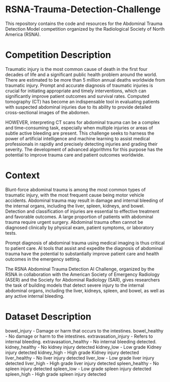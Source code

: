 # RSNA-Trauma-Detection-Challenge
This repository contains the code and resources for the Abdominal Trauma Detection Model competition organized by the Radiological Society of North America (RSNA).

# Competition Description
Traumatic injury is the most common cause of death in the first four decades of life and a significant public health problem around the world. There are estimated to be more than 5 million annual deaths worldwide from traumatic injury. Prompt and accurate diagnosis of traumatic injuries is crucial for initiating appropriate and timely interventions, which can significantly improve patient outcomes and survival rates. Computed tomography (CT) has become an indispensable tool in evaluating patients with suspected abdominal injuries due to its ability to provide detailed cross-sectional images of the abdomen.

HOWEVER, interpreting CT scans for abdominal trauma can be a complex and time-consuming task, especially when multiple injuries or areas of subtle active bleeding are present. This challenge seeks to harness the power of artificial intelligence and machine learning to assist medical professionals in rapidly and precisely detecting injuries and grading their severity. The development of advanced algorithms for this purpose has the potential to improve trauma care and patient outcomes worldwide.

# Context
Blunt-force abdominal trauma is among the most common types of traumatic injury, with the most frequent cause being motor vehicle accidents. Abdominal trauma may result in damage and internal bleeding of the internal organs, including the liver, spleen, kidneys, and bowel. Detection and classification of injuries are essential to effective treatment and favorable outcomes. A large proportion of patients with abdominal trauma require urgent surgery. Abdominal trauma often cannot be diagnosed clinically by physical exam, patient symptoms, or laboratory tests.

Prompt diagnosis of abdominal trauma using medical imaging is thus critical to patient care. AI tools that assist and expedite the diagnosis of abdominal trauma have the potential to substantially improve patient care and health outcomes in the emergency setting.

The RSNA Abdominal Trauma Detection AI Challenge, organized by the RSNA in collaboration with the American Society of Emergency Radiology (ASER) and the Society for Abdominal Radiology (SAR), gives researchers the task of building models that detect severe injury to the internal abdominal organs, including the liver, kidneys, spleen, and bowel, as well as any active internal bleeding.


# Dataset Description
bowel_injury - Damage or harm that occurs to the intestines.
bowel_healthy - No damage or harm to the intestines.
extravasation_injury - Refers to internal bleeding.
extravasation_healthy - No internal bleeding detected.
kidney_healthy - No kidney injury detected
kidney_low - Low grade Kidney injury detected
kidney_high - High grade Kidney injury detected
liver_healthy - No liver injury detected
liver_low - Low grade liver injury detected
liver_high - High grade liver injury detected
spleen_healthy - No spleen injury detected
spleen_low - Low grade spleen injury detected
spleen_high - High grade spleen injury detected
